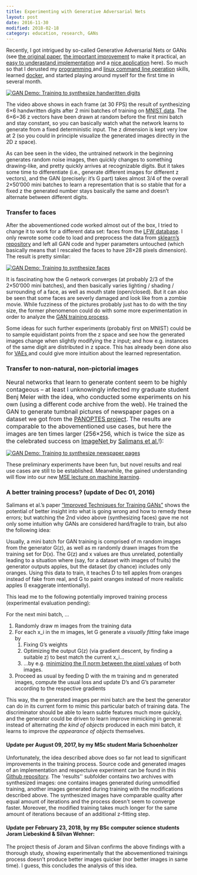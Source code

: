 ```yaml
---
title: Experimenting with Generative Adversarial Nets
layout: post
date: 2016-11-30
modified: 2018-02-18
category: education, research, GANs
---
```


Recently, I got intrigued by so-called Generative Adversarial Nets or GANs (see <a href="https://arxiv.org/abs/1406.2661" target="_blank">the original paper</a>, <a href="https://arxiv.org/abs/1511.06434" target="_blank">the important improvement</a> to make it practical, an <a href="https://medium.com/@awjuliani/generative-adversarial-networks-explained-with-a-classic-spongebob-squarepants-episode-54deab2fce39#.x3strdv31" target="_blank">easy to underastand implementation</a> and a <a href="https://bamos.github.io/2016/08/09/deep-completion/" target="_blank">nice application</a> here). So much so that I derusted my <a href="https://gist.github.com/awjuliani/8ebf356d03ffee139659807be7fa2611#file-dcgan-ipynb" target="_blank">programming </a>and <a href="https://rumorscity.com/wp-content/uploads/2014/08/10-Best-VIM-Cheat-Sheet-04.jpg" target="_blank">linux command line operation</a> skills, learned <a href="https://www.dataquest.io/blog/docker-data-science/" target="_blank">docker</a>, and started playing around myself for the first time in several month.

[![GAN Demo: Training to synthesize handwritten digits](http://img.youtube.com/vi/Ol-dNwCyvw0/0.jpg)](http://www.youtube.com/watch?v=Ol-dNwCyvw0)

The video above shows in each frame (at 30 FPS) the result of synthesizing 6&#215;6 handwritten digits after 2 mini batches of training on <a href="http://yann.lecun.com/exdb/mnist/" target="_blank">MNIST data</a>. The 6&#215;6=36 z vectors have been drawn at random before the first mini batch and stay constant, so you can basically watch what the network learns to generate from a fixed deterministic input. The z dimension is kept very low at 2 (so you could in principle visualize the generated images directly in the 2D z space).

As can bee seen in the video, the untrained network in the beginning generates random noise images, then quickly changes to something drawing-like, and pretty quickly arrives at recognizable digits. But it takes some time to differentiate (i.e., generate different images for different z vectors), and the GAN (precisely: it&#8217;s G part) takes almost 3/4 of the overall 2&#215;50&#8217;000 mini batches to learn a representation that is so stable that for a fixed z the generated number stays basically the same and doesn&#8217;t alternate between different digits.

### Transfer to faces

After the abovementioned code worked almost out of the box, I tried to change it to work for a different data set: faces from the <a href="http://vis-www.cs.umass.edu/lfw/" target="_blank">LFW database</a>. I only rewrote some code to load and preprocess the data from <a href="http://scikit-learn.org/stable/modules/generated/sklearn.datasets.fetch_lfw_people.html" target="_blank">sklearn&#8217;s repository</a> and left all GAN code and hyper parameters untouched (which basically means that I rescaled the faces to have 28&#215;28 pixels dimension). The result is pretty similar:

[![GAN Demo: Training to synthesize faces](http://img.youtube.com/vi/Co2ukCewKkE/0.jpg)](http://www.youtube.com/watch?v=Co2ukCewKkE)

It is fascinating how the G network converges (at probably 2/3 of the 2&#215;50&#8217;000 mini batches), and then basically varies lighting / shading / surrounding of a face, as well as mouth state (open/closed). But it can also be seen that some faces are severly damaged and look like from a zombie movie. While fuzziness of the pictures probably just has to do with the tiny size, the former phenomenon could do with some more experimentation in order to analyze the <a href="https://www.reddit.com/r/MachineLearning/comments/5fm66i/d_nips_2016_ask_a_workshop_anything_adversarial/" target="_blank">GAN training process</a>.

Some ideas for such further experiments (probably first on MNIST) could be to sample equidistant points from the z space and see how the generated images change when slightly modifying the z input; and how e.g. instances of the same digit are distributed in z space. This has already been done also for <a href="https://arxiv.org/abs/1606.05908" target="_blank">VAEs </a>and could give more intuition about the learned representation.

### Transfer to non-natural, non-pictorial images

<span style="font-size: 1rem;">Neural networks that learn to generate content seem to be highly contageous &#8211; at least I unknowingly infected my graduate student Benj Meier with the idea, who conducted some experiments on his own (using a different code archive from the web). He trained the GAN to generate tumbnail pictures of newspaper pages on a dataset we got from the </span><a style="font-size: 1rem;" href="https://www.zhaw.ch/no_cache/en/research/personen-publikationen-projekte/detailansicht-projekt/projekt/2448/" target="_blank">PANOPTES project</a><span style="font-size: 1rem;">. The results are comparable to the abovementioned use cases, but here the images are ten times larger (256&#215;256, which is twice the size as the celebrated success on <a href="http://www.image-net.org/" target="_blank">ImageNet </a>by <a href="https://arxiv.org/abs/1606.03498" target="_blank">Salimans et al.</a>!):</span>

[![GAN Demo: Training to synthesize newspaper pages](http://img.youtube.com/vi/lJoZR3GnHqY/0.jpg)](http://www.youtube.com/watch?v=lJoZR3GnHqY)

These preliminary experiments have been fun, but novel results and real use cases are still to be established. Meanwhile, the gained understanding will flow into our new <a href="https://www.msengineering.ch/en/home.html" target="_blank">MSE </a><a href="https://www.msengineering.ch/fileadmin/user_upload/customers/msengineering/Modulbeschreibungen/TSM_MachLe_en.pdf" target="_blank">lecture on machine learning</a>.

### A better training process? (update of Dec 01, 2016)

Salimans et al.&#8217;s paper <a href="https://arxiv.org/abs/1606.03498" target="_blank">&#8220;Improved Techniques for Training GANs&#8221;</a> shows the potential of better insight into what is going wrong and how to remedy these errors; but watching the 2nd video above (synthesizing faces) gave me not only some intuition why GANs are considered hard/fragile to train, but also the following idea:

Usually, a mini batch for GAN training is comprised of m random images from the generator G(z), as well as m randomly drawn images from the training set for D(x). The G(z) and x values are thus unrelated, potentially leading to a situation where (say, for a dataset with images of fruits) the generator outputs apples, but the dataset (by chance) includes only oranges. Using this data to train, it teaches D to tell apples from oranges instead of fake from real, and G to paint oranges instead of more realistic apples (I exaggerate intentionally).

This lead me to the following potentially improved training process (experimental evaluation pending):

For the next mini batch, &#8230;

  1. Randomly draw m images from the training data
  2. For each x_i in the m images, let G generate a _visually fitting_ fake image by 
      1. Fixing G&#8217;s weights
      2. Optimizing the output G(z) (via gradient descent, by finding a suitable z) to best match the current x_i&#8230;
      3. &#8230;by e.g. <a href="https://arxiv.org/abs/1607.07539" target="_blank">minimizing the l1 norm between the pixel values</a> of both images.
  3. Proceed as usual by feeding D with the m training and m generated images, compute the usual loss and update D&#8217;s and G&#8217;s parameter according to the respective gradients

This way, the m generated images per mini batch are the best the generator can do in its current form to mimic this particular batch of training data. The discriminator should be able to learn subtle features much more quickly, and the generator could be driven to learn improve mimicking in general: instead of alternating _the kind of objects_ produced in each mini batch, it learns to improve _the appearance of objects_ themselves.

#### Update per August 09, 2017, by my MSc student Maria Schoenholzer

Unfortunately, the idea described above does so far not lead to significant improvements in the training process. Source code and generated images of an implementation and respectuive experiment can be found in this [Github repository](https://github.com/maria-perevoznikova/dcgan-training). The 'results'' subfolder contains two archives with synthesized images: one contains images generated during unmodified training, another images generated during training with the modifications described above. The synthesized images have comparable quality after equal amount of iterations and the process doesn't seem to converge faster. Moreover, the modified training takes much longer for the same amount of iterations because of an additional z-fitting step.

#### Update per February 23, 2018, by my BSc computer science students Joram Liebeskind & Silvan Wehner:

The project thesis of Joram and Silvan confirms the above findings with a thorough study, showing experimentally that the abovementioned trainings process doesn't produce better images quicker (nor better images in same time). I guess, this concludes the analysis of this idea.